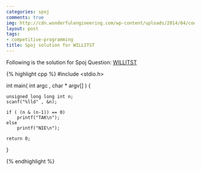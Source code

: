 ```yaml
---
categories: spoj
comments: true
img: http://cdn.wonderfulengineering.com/wp-content/uploads/2014/04/code-wallpaper-6.png
layout: post
tags:
- competitive-programming
title: Spoj solution for WILLITST
---
```


Following is the solution for Spoj Question: [WILLITST](http://www.spoj.com/problems/WILLITST/)

{% highlight cpp %}
#include <stdio.h>

int main( int argc , char * argv[] ) {

	unsigned long long int n;
	scanf("%lld" , &n);

	if ( (n & (n-1)) == 0)
		printf("TAK\n");
	else
		printf("NIE\n");

	return 0;
}

{% endhighlight %}